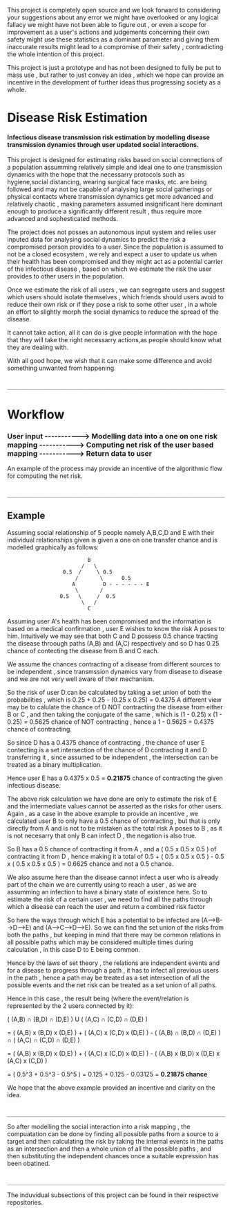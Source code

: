 

This project is completely open source and we look forward to considering your suggestions about any error we might have overlooked or any logical fallacy we might have not been able to figure out , or even a scope for improvement as a user's actions and judgements concerning their own safety might use these statistics as a dominant parameter and giving them inaccurate results might lead to a compromise of their safety , contradicting the whole intention of this project.

This project is just a prototype and has not been designed to fully be put to mass use , but rather to just convey an idea , which we hope can provide an incentive in the development of further ideas thus progressing society as a whole.


# Disease Risk Estimation

#### Infectious disease transmission risk estimation by modelling disease transmission dynamics through user updated social interactions.

This project is designed for estimating risks based on social connections of a population assumming relatively simple and ideal one to one transmission dynamics with the hope that the necessarry protocols such as hygiene,social distancing, wearing surgical face masks, etc. are being followed and may not be capable of analysing large social gatherings or physical contacts where transmission dynamics get more advanced and relatively chaotic , making parameters assumed insignificant here dominant enough to produce a significantly different result ,  thus require more advanced and sophesticated methods.

The project does not posses an autonomous input system and relies user inputed data for analysing social dynamics to predict the risk a compromised person provides to a user. Since the population is assumed to not be a closed ecosystem , we rely and expect a user to update us when their health has been compromised and they might act as a potential carrier of the infectious disease , based on which we estimate the risk the user provides to other users in the population.

Once we estimate the risk of all users , we can segregate users and suggest which users should isolate themselves , which friends should users avoid to reduce their own risk or if they pose a risk to some other user , in a whole an effort to slightly morph the social dynamics to reduce the spread of the disease.

It cannot take action, all it can do is give people information with the hope that they will take the right necessarry actions,as people should know what they are dealing with.


With all good hope, we wish that it can make some difference and avoid something unwanted from happening.

                          _______________________________________________________________________________



# Workflow

### User input -----------> Modelling data into a one on one risk mapping -----------> Computing net risk of the user based mapping -----------> Return data to user


An example of the process may provide an incentive of the algorithmic flow for computing the net risk.

                          _______________________________________________________________________________

## Example

Assuming social relationship of 5 people namely A,B,C,D and E with their individual relationships given is given a one on one transfer chance and is modelled graphically as follows:
                    
                              B
                            /   \
                      0.5  /     \ 0.5 
                          /       \      0.5 
                         A         D - - - - - - E 
                          \       /   
                     0.5   \     /  0.5   
                            \   /         
                              C
                              
                              
                              
Assuming user A's health has been compromised and the information is based on a medical confirmation , user E wishes to know the risk A poses to him.
Intuitively we may see that both C and D possess 0.5 chance tracting the disease throough paths (A,B) and (A,C) respectively and so D has 0.25 chance of contecting the disease from B and C each.

We assume the chances contracting of a disease from different sources to be independent , since transmssion dynamics vary from disease to disease and we are not very well aware of their mechanism.

So the risk of user D can be calculated by taking a set union of both the probabilities , which is 0.25 + 0.25 - (0.25 x 0.25) = 0.4375
A different view may be to calulate the chance of D NOT contracting the disease from either B or C , and then taking the conjugate of the same , which is 
(1 - 0.25) x (1 - 0.25) = 0.5625 chance of NOT contracting , hence a 1 - 0.5625 = 0.4375 chance of contracting.

So since D has a 0.4375 chance of contracting , the chance of user E contecting is a set intersection of the chance of D contracting it and D transferring it , since assumed to be independent , the intersection can be treated as a binary multiplication. 

Hence user E has a 0.4375 x 0.5 = **0.21875** chance of contracting the given infectious disease.


The above risk calculation we have done are only to estimate the risk of E and the intermediate values cannot be asserted as the risks for other users.
Again , as a case in the above example to provide an incentive , we calculated user B to only have a 0.5 chance of contracting , but that is only directly from A and is not to be mistaken as the total risk A poses to B , as it is not necesarry that only B can infect D , the negation is also true.

So B has a 0.5 chance of contracting it from A , and a ( 0.5 x 0.5 x 0.5 ) of contracting it from D , hence making it a total of 
 0.5 + ( 0.5 x 0.5 x 0.5 ) - 0.5 x ( 0.5 x 0.5 x 0.5 ) = 0.6625 chance and not a 0.5 chance.
 
We also assume here than the disease cannot infect a user who is already part of the chain we are currently using to reach a user , as we are assumming an infection to have a binary state of existence here. So to estimate the risk of a certain user , we need to find all the paths through which a disease can reach the user and return a combined risk factor

So here the ways through which E has a potential to be infected are (A-->B-->D-->E) and (A-->C-->D-->E). So we can find the set union of the risks from both the paths , but keeping in mind that there may be common relations in all possible paths which may be considered multiple times during calculation , in this case D to E being common.

Hence by the laws of set theory , the relations are independent events and for a disease to progress through a path , it has to infect all previous users in the path , hence a path may be treated as a set intersection of all the possible events and the net risk can be treated as a set union of all paths.

Hence in this case , the result being (where the event/relation is represented by the 2 users connected by it):

( (A,B) ∩ (B,D) ∩ (D,E) )    U    ( (A,C) ∩ (C,D) ∩ (D,E) )

= ( (A,B) x (B,D) x (D,E) ) + ( (A,C) x (C,D) x (D,E) ) -    ( (A,B) ∩ (B,D) ∩ (D,E) )    ∩    ( (A,C) ∩ (C,D) ∩ (D,E) )

= ( (A,B) x (B,D) x (D,E) ) + ( (A,C) x (C,D) x (D,E) ) -    ( (A,B) x (B,D) x (D,E) x (A,C) x (C,D)  )

= ( 0.5^3 + 0.5^3 - 0.5^5 ) = 0.125 + 0.125 - 0.03125 = **0.21875 chance**


We hope that the above example provided an incentive and clarity on the idea.    

               _______________________________________________________________________________
                          
                          
So after modelling the social interaction into a risk mapping , the compuatation can be done by finding all possible paths from a source to a target and then calculating the risk by taking the internal events in the paths as an intersection and then a whole union of all the possible paths , and then substituting the independent chances once a suitable expression has been obatined.


               _______________________________________________________________________________
               

The induvidual subsections of this project can be found in their respective repositories.






        
